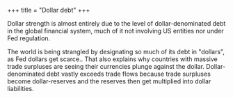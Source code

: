 +++
title = "Dollar debt"
+++

Dollar strength is almost entirely due to the level of dollar-denominated debt in the global financial system, much of it not involving US entities nor under Fed regulation.

The world is being strangled by designating so much of its debt in "dollars", as Fed dollars get scarce.. That also explains why countries with massive trade surpluses are seeing their currencies plunge against the dollar. Dollar-denominated debt vastly exceeds trade flows because trade surpluses become dollar-reserves and the reserves then get multiplied into dollar liabilities.